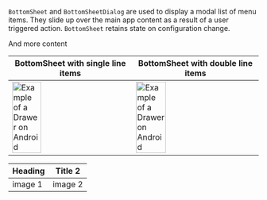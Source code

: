 `BottomSheet` and `BottomSheetDialog` are used to display a modal list of menu items. They slide up over the main app content as a result of a user triggered action. `BottomSheet` retains state on configuration change.

And more content

| BottomSheet with single line items                                                                                                                                                                    | BottomSheet with double line items                                                                                                                                                                    |
| ----------------------------------------------------------------------------------------------------------------------------------------------------------------------------------------------------- | ----------------------------------------------------------------------------------------------------------------------------------------------------------------------------------------------------- |
| <img src="https://static2.sharepointonline.com/files/fabric/fabric-website/images/controls/android/surfaces/bottom_sheet_single_line.png" alt="Example of a Drawer on Android" style="width: 50%;" /> | <img src="https://static2.sharepointonline.com/files/fabric/fabric-website/images/controls/android/surfaces/bottom_sheet_double_line.png" alt="Example of a Drawer on Android" style="width: 50%;" /> |

| Heading | Title 2 |
| ------- | ------- |
| image 1 | image 2 |

